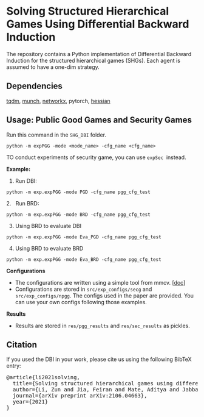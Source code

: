 # Solving Structured Hierarchical Games Using Differential Backward Induction


The repository contains a Python implementation of Differential Backward Induction for the structured hierarchical games (SHGs). Each agent is assumed to have a one-dim strategy.

## Dependencies
[tqdm](https://tqdm.github.io/), [munch](https://pypi.org/project/munch/), [networkx](https://networkx.org/documentation/networkx-2.2/), pytorch, [hessian](https://github.com/mariogeiger/hessian)
## Usage: Public Good Games and Security Games

Run this command in the `SHG_DBI` folder.
```
python -m expPGG -mode <mode_name> -cfg_name <cfg_name>
```

TO conduct experiments of security game, you can use `expSec`  instead.

**Example:**

1. Run DBI:

```
python -m exp.expPGG -mode PGD -cfg_name pgg_cfg_test
```

2.   Run BRD:

```
python -m exp.expPGG -mode BRD -cfg_name pgg_cfg_test
```

3. Using BRD to evaluate DBI

```
python -m exp.expPGG -mode Eva_PGD -cfg_name pgg_cfg_test
```

4. Using BRD to evaluate BRD

```
python -m exp.expPGG -mode Eva_BRD -cfg_name pgg_cfg_test
```

**Configurations**

- The configurations are written using a simple tool from mmcv. [[doc](https://mmcv.readthedocs.io/en/latest/understand_mmcv/config.html)]
- Configurations are stored in `src/exp_configs/secg` and `src/exp_configs/npgg`. The configs used in the paper are provided. You can use your own configs following those examples.

**Results**

- Results are stored in `res/pgg_results` and `res/sec_results` as pickles.

<!-- ## Usage: work on your own game structure

```Python
from src.gradient import Gradients
from src.grad_algs import *
from src.HBRD import HBrd
from src.payoff_func import Payoff
```
First, you need to build your own payoff function -->
## Citation

If you used the DBI in your work, please cite us using the following BibTeX entry:

<pre>
@article{li2021solving,
  title={Solving structured hierarchical games using differential backward induction},
  author={Li, Zun and Jia, Feiran and Mate, Aditya and Jabbari, Shahin and Chakraborty, Mithun and Tambe, Milind and Vorobeychik, Yevgeniy},
  journal={arXiv preprint arXiv:2106.04663},
  year={2021}
}
</pre>
